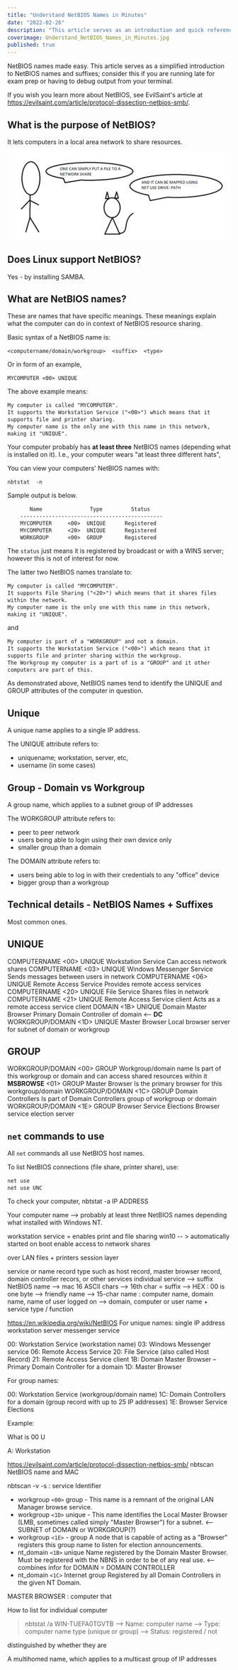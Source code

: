 ```yaml
---
title: "Understand NetBIOS Names in Minutes"
date: "2022-02-26"
description: "This article serves as an introduction and quick reference to NetBIOS names"
coverimage: Understand_NetBIOS_Names_in_Minutes.jpg
published: true
---
```


NetBIOS names made easy. This article serves as a simplified introduction to NetBIOS names and suffixes; consider this if you are running late for exam prep or having to debug output from your terminal.

If you wish you learn more about NetBIOS, see EvilSaint's article at https://evilsaint.com/article/protocol-dissection-netbios-smb/.

## What is the purpose of NetBIOS?

It lets computers in a local area network to share resources.

![](832745c2-95cc-45f6-a712-56f0da41b6e4.png)

## Does Linux support NetBIOS?

Yes - by installing SAMBA. 

## What are NetBIOS names?

These are names that have specific meanings. These meanings explain what the computer can do in context of NetBIOS resource sharing. 

Basic syntax of a NetBIOS name is:

```
<computername/domain/workgroup>  <suffix>  <type>
```

Or in form of an example,

```
MYCOMPUTER <00> UNIQUE
```

The above example means:

```
My computer is called "MYCOMPUTER". 
It supports the Workstation Service ("<00>") which means that it supports file and printer sharing.
My computer name is the only one with this name in this network, making it "UNIQUE".
```

Your computer probably has <b>at least three</b> NetBIOS names (depending what is installed on it). I.e., your computer wears "at least three different hats",  

You can view your computers' NetBIOS names with:

```
nbtstat  -n
```

Sample output is below.

```
       Name               Type         Status
    ---------------------------------------------
    MYCOMPUTER     <00>  UNIQUE      Registered
    MYCOMPUTER     <20>  UNIQUE      Registered
    WORKGROUP      <00>  GROUP       Registered
```

The `status` just means it is registered by broadcast or with a WINS server; however this is not of interest for now.

The latter two NetBIOS names translate to:

```
My computer is called "MYCOMPUTER". 
It supports File Sharing ("<20>") which means that it shares files within the network. 
My computer name is the only one with this name in this network, making it "UNIQUE".
```

and

```
My computer is part of a "WORKGROUP" and not a domain. 
It supports the Workstation Service ("<00>") which means that it supports file and printer sharing within the workgroup. 
The Workgroup my computer is a part of is a "GROUP" and it other computers are part of this.
```

As demonstrated above, NetBIOS names tend to identify the UNIQUE and GROUP attributes of the computer in question. 

## Unique

A unique name applies to a single IP address.

The UNIQUE attribute refers to:

* uniquename; workstation, server, etc,
* username (in some cases)

## Group - Domain vs Workgroup

A group name, which applies to a subnet group of IP addresses

The WORKGROUP attribute refers to:

* peer to peer network
* users being able to login using their own device only
* smaller group than a domain

The DOMAIN attribute refers to:

* users being able to log in with their credentials to any "office" device
* bigger group than a workgroup

## Technical details - NetBIOS Names + Suffixes

Most common ones.

UNIQUE
------
COMPUTERNAME		<00>  UNIQUE	Workstation Service			Can access network shares
COMPUTERNAME		<03>  UNIQUE        Windows Messenger Service		Sends messages between users in network
COMPUTERNAME		<06>  UNIQUE	Remote Access Service                    Provides remote access services			
COMPUTERNAME		<20>  UNIQUE	File Service					Shares files in network
COMPUTERNAME		<21>  UNIQUE	Remote Access Service client		Acts as a remote access service client
DOMAIN				<1B>  UNIQUE	Domain Master Browser			Primary Domain Controller of domain <-- <b>DC</b>
WORKGROUP/DOMAIN	<1D>  UNIQUE	Master Browser				Local browser server for subnet of domain or workgroup

GROUP
-----
WORKGROUP/DOMAIN         <00>  GROUP  	Workgroup/domain name	Is part of this workgroup or domain and can access shared resources within it
__MSBROWSE__			<01>  GROUP		Master Browser			Is the primary browser for this workgroup/domain
WORKGROUP/DOMAIN     	<1C>  GROUP		Domain Controllers 		Is part of Domain Controllers group of workgroup or domain	
WORKGROUP/DOMAIN     	<1E>  GROUP		Browser Service Elections	Browser service election server


## `net` commands to use

All `net` commands all use NetBIOS host names.

To list NetBIOS connections (file share, printer share), use:

```
net use 
net use UNC
```



To check your computer, 
nbtstat -a IP ADDRESS

Your computer name --> probably at least three NetBIOS names depending what installed with Windows NT.

workstation service = enables print and file sharing 
win10 -- > automatically started on boot
enable access to network shares

over LAN
files + printers 
session layer

service or name record type such as host record, master browser record, domain controller recors, or other services
individual service --> suffix
NetBIOS name --> mac 16 ASCII chars --> 16th char = suffix
    --> HEX : 00 is one byte
--> friendly name --> 15-char name : computer name, domain name, name of user logged on
--> domain, computer or user name + service type / function





https://en.wikipedia.org/wiki/NetBIOS
For unique names:
single IP address
workstation
server
messenger service

00: Workstation Service (workstation name)
03: Windows Messenger service
06: Remote Access Service
20: File Service (also called Host Record)
21: Remote Access Service client
1B: Domain Master Browser – Primary Domain Controller for a domain
1D: Master Browser

For group names:

00: Workstation Service (workgroup/domain name)
1C: Domain Controllers for a domain (group record with up to 25 IP addresses)
1E: Browser Service Elections


Example:

What is 
<computername> 00 U

A: Workstation 

https://evilsaint.com/article/protocol-dissection-netbios-smb/
nbtscan <ip-range> 
	NetBIOS name and MAC

nbtscan -v -s : <ip-range>
	service Identifier

* workgroup `<00>` group - This name is a remnant of the original LAN Manager browse service.
* workgroup `<1D>` unique - This name identifies the Local Master Browser (LMB, sometimes called simply "Master Browser") for a subnet. <-- SUBNET of DOMAIN or WORKGROUP(?)
* workgroup `<1E>` -  group A node that is capable of acting as a "Browser" registers this group name to listen for election announcements.
* nt_domain `<1B>` unique Name registered by the Domain Master Browser. Must be registered with the NBNS in order to be of any real use. <-- combines infor for DOMAIN = DOMAIN CONTROLLER
* nt_domain `<1C>` Internet group Registered by all Domain Controllers in the given NT Domain.

MASTER BROWSER : computer that 


How to list for individual computer
> nbtstat /a WIN-TUEFA0TGVTB
--> Name: computer name
--> Type: computer name type (unique or group)
--> Status: registered / not

 distinguished by whether they are


A multihomed name, which applies to a multicast group of IP addresses
